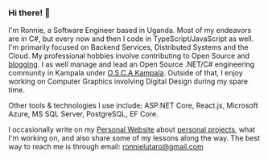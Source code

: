 ### Hi there! 👋
I'm Ronnie, a Software Engineer based in Uganda. Most of my endeavors are in C#, but every now and then I code in TypeScript/JavaScript as well. I'm primarily focused on Backend Services, Distributed Systems and the Cloud. My professional hobbies involve contributing to Open Source and [blogging](https://ronnielutaro.github.io/blog). I as well manage and lead an Open Source .NET/C# engineering community in Kampala under [O.S.C.A Kampala](https://github.com/OSCA-Kampala-Chapter). Outside of that, I enjoy working on Computer Graphics involving Digital Design during my spare time.

Other tools & technologies I use include; ASP.NET Core, React.js, Microsoft Azure, MS SQL Server, PostgreSQL, EF Core.

I occasionally write on my [Personal Website](https://ronnielutalo.github.io/) about [personal projects](https://ronnielutalo.github.io/projects/), what I'm working on, and also share some of my lessons along the way. The best way to reach me is through email: ronnielutaro@gmail.com


